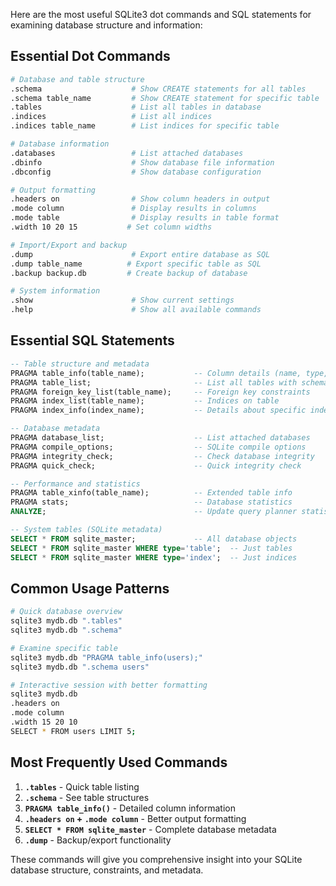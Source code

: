 Here are the most useful SQLite3 dot commands and SQL statements for examining database structure and information:

## Essential Dot Commands

```bash
# Database and table structure
.schema                    # Show CREATE statements for all tables
.schema table_name         # Show CREATE statement for specific table
.tables                    # List all tables in database
.indices                   # List all indices
.indices table_name        # List indices for specific table

# Database information
.databases                 # List attached databases
.dbinfo                    # Show database file information
.dbconfig                  # Show database configuration

# Output formatting
.headers on                # Show column headers in output
.mode column               # Display results in columns
.mode table                # Display results in table format
.width 10 20 15           # Set column widths

# Import/Export and backup
.dump                      # Export entire database as SQL
.dump table_name          # Export specific table as SQL
.backup backup.db         # Create backup of database

# System information
.show                      # Show current settings
.help                      # Show all available commands
```

## Essential SQL Statements

```sql
-- Table structure and metadata
PRAGMA table_info(table_name);           -- Column details (name, type, nullable, etc.)
PRAGMA table_list;                       -- List all tables with schema info
PRAGMA foreign_key_list(table_name);     -- Foreign key constraints
PRAGMA index_list(table_name);           -- Indices on table
PRAGMA index_info(index_name);           -- Details about specific index

-- Database metadata
PRAGMA database_list;                    -- List attached databases
PRAGMA compile_options;                  -- SQLite compile options
PRAGMA integrity_check;                  -- Check database integrity
PRAGMA quick_check;                      -- Quick integrity check

-- Performance and statistics
PRAGMA table_xinfo(table_name);          -- Extended table info
PRAGMA stats;                            -- Database statistics
ANALYZE;                                 -- Update query planner statistics

-- System tables (SQLite metadata)
SELECT * FROM sqlite_master;             -- All database objects
SELECT * FROM sqlite_master WHERE type='table';  -- Just tables
SELECT * FROM sqlite_master WHERE type='index';  -- Just indices
```

## Common Usage Patterns

```bash
# Quick database overview
sqlite3 mydb.db ".tables"
sqlite3 mydb.db ".schema"

# Examine specific table
sqlite3 mydb.db "PRAGMA table_info(users);"
sqlite3 mydb.db ".schema users"

# Interactive session with better formatting
sqlite3 mydb.db
.headers on
.mode column
.width 15 20 10
SELECT * FROM users LIMIT 5;
```

## Most Frequently Used Commands

1. **`.tables`** - Quick table listing
2. **`.schema`** - See table structures
3. **`PRAGMA table_info()`** - Detailed column information
4. **`.headers on` + `.mode column`** - Better output formatting
5. **`SELECT * FROM sqlite_master`** - Complete database metadata
6. **`.dump`** - Backup/export functionality

These commands will give you comprehensive insight into your SQLite database structure, constraints, and metadata.